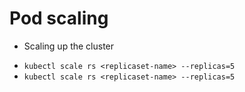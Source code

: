 # Pod scaling
- Scaling up the cluster
* `kubectl scale rs <replicaset-name> --replicas=5`
* `kubectl scale rs <replicaset-name> --replicas=5`